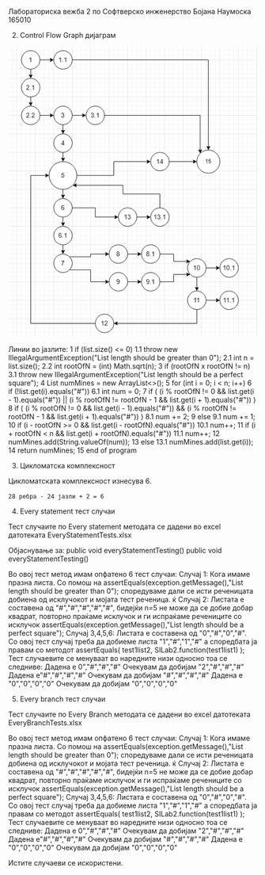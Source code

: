 Лабораториска вежба 2 по Софтверско инженерство
Бојана Наумоска 165010

2. Control Flow Graph дијаграм

![Screenshot](ControlFlowGraph.jpg)

Линии во јазлите:
1 if (list.size() <= 0) 
1.1 throw new IllegalArgumentException("List length should be greater than 0");
2.1 int n = list.size();
2.2 int rootOfN = (int) Math.sqrt(n);
3 if (rootOfN x rootOfN != n) 
3.1 throw new IllegalArgumentException("List length should be a perfect square");
4 List<String> numMines = new ArrayList<>();
5 for (int i = 0; i < n; i++)
6 if (!list.get(i).equals("#"))
6.1  int num = 0;
7 if ( (i % rootOfN != 0 && list.get(i - 1).equals("#")) || (i % rootOfN != rootOfN - 1 && list.get(i + 1).equals("#")) )
8 if ( (i % rootOfN != 0 && list.get(i - 1).equals("#")) && (i % rootOfN != rootOfN - 1 && list.get(i + 1).equals("#")) )
8.1  num += 2;
9 else
9.1 num  += 1;
10 if (i - rootOfN >= 0 && list.get(i - rootOfN).equals("#"))
10.1  num++;
11 if (i + rootOfN < n && list.get(i + rootOfN).equals("#"))
11.1  num++;
12 numMines.add(String.valueOf(num));
13 else
13.1 numMines.add(list.get(i));
14 return numMines;
15 end of program


3. Цикломатска комплексност

Цикломатската комплексност изнесува 6.

	28 ребра - 24 јазли + 2 = 6
	
4. Every statement тест случаи

Тест случаите по Every statement методата се дадени во excel датотеката EveryStatementTests.xlsx

Објаснување за:
public void everyStatementTesting()
public void everyStatementTesting()

Во овој тест метод имам опфатено 6 тест случаи:
Случај 1:
Кога имаме празна листа.
Со помош на assertEquals(exception.getMessage(),"List length should be greater than 0"); споредуваме дали се исти реченицата добиена од исклучокот и мојата тест реченица. ќ
Случај 2:
Листата е составена од "#","#","#","#","#", бидејќи n=5 не може да се добие добар квадрат, повторно праќаме исклучок и ги испраќаме речениците со исклучок assertEquals(exception.getMessage(),"List length should be a perfect square");
Случај 3,4,5,6:
Листата е составена од "0","#","0","#". Со овој тест случај треба да добиеме листа "1","#","1","#" а споредбата ја правам со методот assertEquals( test1list2, SILab2.function(test1list1) ); Тест случаевите се менуваат во наредните низи односно тоа се следниве:
Дадена е  0","#","#","#"
Очекувам да добијам "2","#","#","#"
Дадена е"#","#","#","#"
Очекувам да добијам "#","#","#","#"
Дадена е "0","0","0","0"
Очекувам да добијам "0","0","0","0"









5. Every branch тест случаи

Тест случаите по Every Branch методата се дадени во excel датотеката EveryBranchTests.xlsx

Во овој тест метод имам опфатено 6 тест случаи:
Случај 1:
Кога имаме празна листа.
Со помош на assertEquals(exception.getMessage(),"List length should be greater than 0"); споредуваме дали се исти реченицата добиена од исклучокот и мојата тест реченица. ќ
Случај 2:
Листата е составена од "#","#","#","#","#", бидејќи n=5 не може да се добие добар квадрат, повторно праќаме исклучок и ги испраќаме речениците со исклучок assertEquals(exception.getMessage(),"List length should be a perfect square");
Случај 3,4,5,6:
Листата е составена од "0","#","0","#". Со овој тест случај треба да добиеме листа "1","#","1","#" а споредбата ја правам со методот assertEquals( test1list2, SILab2.function(test1list1) ); Тест случаевите се менуваат во наредните низи односно тоа се следниве:
Дадена е  0","#","#","#"
Очекувам да добијам "2","#","#","#"
Дадена е"#","#","#","#"
Очекувам да добијам "#","#","#","#"
Дадена е "0","0","0","0"
Очекувам да добијам "0","0","0","0"

Истите случаеви се искористени. 

